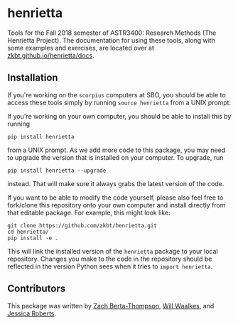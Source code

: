 # henrietta
Tools for the Fall 2018 semester of ASTR3400: Research Methods (The Henrietta Project). The documentation for using these tools, along with some examples and exercises, are located over at [zkbt.github.io/henrietta/docs](http://zkbt.github.io/henrietta/docs).

## Installation
If you're working on the `scorpius` computers at SBO, you should be able to access these tools simply by running `source henrietta` from a UNIX prompt.

If you're working on your own computer, you should be able to install this by running
```
pip install henrietta
```
from a UNIX prompt. As we add more code to this package, you may need to upgrade the version that is installed on your computer. To upgrade, run
```
pip install henrietta --upgrade
```
instead. That will make sure it always grabs the latest version of the code.

If you want to be able to modify the code yourself, please also feel free to fork/clone this repository onto your own computer and install directly from that editable package. For example, this might look like:
```
git clone https://github.com/zkbt/henrietta.git
cd henrietta/
pip install -e .
```
This will link the installed version of the `henrietta` package to your local repository. Changes you make to the code in the repository should be reflected in the version Python sees when it tries to `import henrietta`.

## Contributors

This package was written by [Zach Berta-Thompson](https://github.com/zkbt), [Will Waalkes](https://github.com/waalkesw), and [Jessica Roberts](https://github.com/jessicaeroberts).

